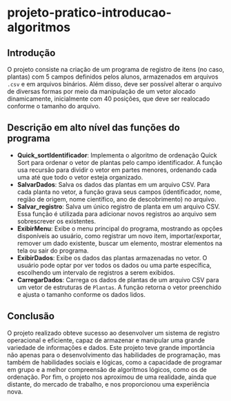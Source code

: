 # projeto-pratico-introducao-algoritmos

## Introdução

O projeto consiste na criação de um programa de registro de itens (no caso, plantas) com 5 campos definidos pelos alunos, armazenados em arquivos `.csv` e em arquivos binários. Além disso, deve ser possível alterar o arquivo de diversas formas por meio da manipulação de um vetor alocado dinamicamente, inicialmente com 40 posições, que deve ser realocado conforme o tamanho do arquivo.

## Descrição em alto nível das funções do programa

- **Quick_sortIdentificador**: Implementa o algoritmo de ordenação Quick Sort para ordenar o vetor de plantas pelo campo identificador. A função usa recursão para dividir o vetor em partes menores, ordenando cada uma até que todo o vetor esteja organizado.
- **SalvarDados**: Salva os dados das plantas em um arquivo CSV. Para cada planta no vetor, a função grava seus campos (identificador, nome, região de origem, nome científico, ano de descobrimento) no arquivo.
- **Salvar_registro**: Salva um único registro de planta em um arquivo CSV. Essa função é utilizada para adicionar novos registros ao arquivo sem sobrescrever os existentes.
- **ExibirMenu**: Exibe o menu principal do programa, mostrando as opções disponíveis ao usuário, como registrar um novo item, importar/exportar, remover um dado existente, buscar um elemento, mostrar elementos na tela ou sair do programa.
- **ExibirDados**: Exibe os dados das plantas armazenadas no vetor. O usuário pode optar por ver todos os dados ou uma parte específica, escolhendo um intervalo de registros a serem exibidos.
- **CarregarDados**: Carrega os dados de plantas de um arquivo CSV para um vetor de estruturas de `Plantas`. A função retorna o vetor preenchido e ajusta o tamanho conforme os dados lidos.


## Conclusão

O projeto realizado obteve sucesso ao desenvolver um sistema de registro operacional e
eficiente, capaz de armazenar e manipular uma grande variedade de informações e dados. Este
projeto teve grande importância não apenas para o desenvolvimento das habilidades de
programação, mas também de habilidades sociais e lógicas, como a capacidade de programar
em grupo e a melhor compreensão de algoritmos lógicos, como os de ordenação. Por fim, o
projeto nos aproximou de uma realidade, ainda que distante, do mercado de trabalho, e nos
proporcionou uma experiência nova.
